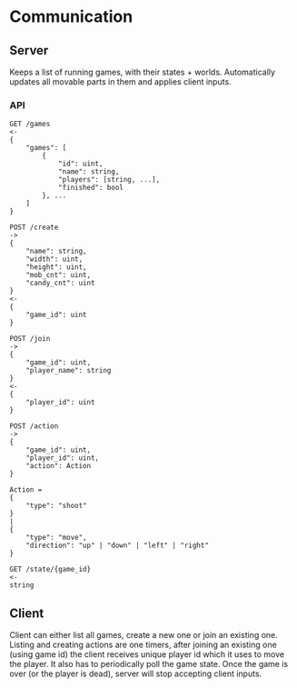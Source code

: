 # Communication

## Server

Keeps a list of running games, with their states + worlds. Automatically updates all
movable parts in them and applies client inputs.

### API

```
GET /games
<-
{
    "games": [
        {
            "id": uint,
            "name": string,
            "players": [string, ...],
            "finished": bool
        }, ...
    ]
}

POST /create
->
{
    "name": string,
    "width": uint,
    "height": uint,
    "mob_cnt": uint,
    "candy_cnt": uint
}
<-
{
    "game_id": uint
}

POST /join
->
{
    "game_id": uint,
    "player_name": string
}
<-
{
    "player_id": uint
}

POST /action
->
{
    "game_id": uint,
    "player_id": uint,
    "action": Action
}

Action =
{
    "type": "shoot"
}
|
{
    "type": "move",
    "direction": "up" | "down" | "left" | "right"
}

GET /state/{game_id}
<-
string
```

## Client

Client can either list all games, create a new one or join an existing one. Listing and creating
actions are one timers, after joining an existing one (using game id) the client receives unique
player id which it uses to move the player. It also has to periodically poll the game state.
Once the game is over (or the player is dead), server will stop accepting client inputs.
